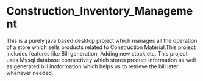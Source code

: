# Construction_Inventory_Management
  This is a purely java based desktop project which manages all the operation of a store which sells products related to Construction Material.This project includes features like Bill generation, Adding new stock,etc.
  This project uses Mysql database connectivity which stores product information as well as generated bill inoformation which helps us to retrieve the bill later whenever needed. 
